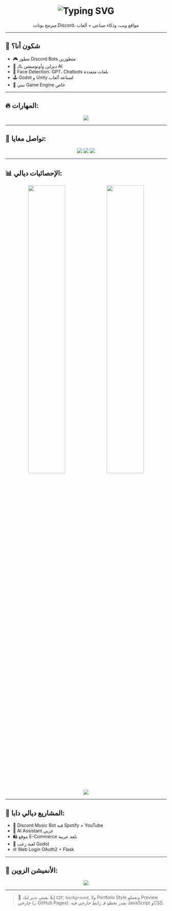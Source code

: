 <h1 align="center">
  <img src="https://readme-typing-svg.herokuapp.com?font=Amiri&pause=1000&color=58A6FF&center=true&vCenter=true&width=435&lines=%D8%A7%D9%84%D8%B3%D9%84%D8%A7%D9%85+%D8%B9%D9%84%D9%8A%D9%83%D9%85+%D8%B1%D8%AD%D8%A8%D9%88+%D8%A8%D9%8A%D8%A7%F0%9F%91%8B;Dinho+%D9%87%D9%86%D8%A7+%D9%85%D8%B9%D8%A7%D9%83%F0%9F%94%A5" alt="Typing SVG" />
</h1>

<p align="center">مبرمج بوتات Discord، مواقع ويب، وذكاء صناعي + ألعاب</p>

---

## 🧠 شكون أنا؟

- 🎮 مطور Discord Bots متطورين
- 🤖 ديزاين وأوتوميشن بالـ AI
- 🧠 Face Detection، GPT، Chatbots بلغات متعددة
- 🕹️ Godot و Unity لصناعة ألعاب
- 🧱 نبني Game Engine خاص

---

## 🔥 المهارات:

<p align="center">
  <img src="https://skillicons.dev/icons?i=python,flask,html,css,js,discord,godot,github&theme=dark"/>
</p>

---

## 🔗 تواصل معايا:

<p align="center">
  <a href="https://discord.gg/YOUR_DISCORD_LINK"><img src="https://img.shields.io/badge/Discord-Dinho%20Server-5865F2?style=for-the-badge&logo=discord&logoColor=white"/></a>
  <a href="https://instagram.com/YOUR_USERNAME"><img src="https://img.shields.io/badge/Instagram-@dinho-E4405F?style=for-the-badge&logo=instagram&logoColor=white"/></a>
  <a href="mailto:YOUR_EMAIL"><img src="https://img.shields.io/badge/Email-Contact%20Me-D14836?style=for-the-badge&logo=gmail&logoColor=white"/></a>
</p>

---

## 📊 الإحصائيات ديالي:

<p align="center">
  <img src="https://github-readme-stats.vercel.app/api?username=yourusername&show_icons=true&theme=react" width="48%"/>
  <img src="https://github-readme-stats.vercel.app/api/top-langs/?username=yourusername&layout=compact&theme=react" width="48%"/>
</p>

<p align="center">
  <img src="https://github-readme-streak-stats.herokuapp.com/?user=yourusername&theme=react&hide_border=true"/>
</p>

---

## 🎯 المشاريع ديالي دابا:

- 🎵 Discord Music Bot فيه Spotify + YouTube
- 🤖 AI Assistant عربي
- 🛍️ موقع E-Commerce بلغة عربية
- 👻 لعبة رعب Godot
- 🌐 Web Login OAuth2 + Flask

---

## 🧠 الأنميشن الزوين:

<p align="center">
  <img src="https://raw.githubusercontent.com/rodrigograca31/rodrigograca31/master/matrix.svg"/>
</p>

---

> 💬 إيلا بغيتي ندير ليك `GIF`, `background`, ولا Portfolio Style ونعملو Preview خارجي (بـ GitHub Pages)، نقدر نحطو فـ رابط خارجي فيه JavaScript وCSS.

